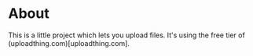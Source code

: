 # About

This is a little project which lets you upload files. It's using the free tier of (uploadthing.com)[uploadthing.com].
